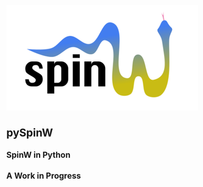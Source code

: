 
![](docs\branding\logo_with_background_small.png)
# pySpinW
## SpinW in Python
## A Work in Progress

